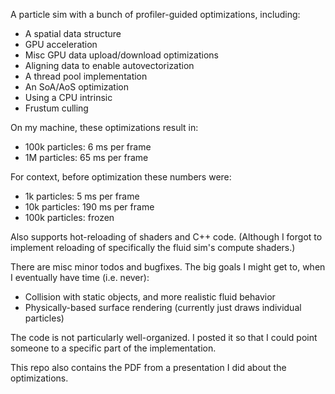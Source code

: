 A particle sim with a bunch of profiler-guided optimizations, including:
- A spatial data structure
- GPU acceleration
- Misc GPU data upload/download optimizations
- Aligning data to enable autovectorization
- A thread pool implementation
- An SoA/AoS optimization
- Using a CPU intrinsic
- Frustum culling

On my machine, these optimizations result in:
- 100k particles: 6 ms per frame
- 1M particles: 65 ms per frame

For context, before optimization these numbers were:
- 1k particles: 5 ms per frame
- 10k particles: 190 ms per frame
- 100k particles: frozen

Also supports hot-reloading of shaders and C++ code. (Although I forgot to implement reloading of specifically the fluid sim's compute shaders.)

There are misc minor todos and bugfixes.
The big goals I might get to, when I eventually have time (i.e. never):
- Collision with static objects, and more realistic fluid behavior
- Physically-based surface rendering (currently just draws individual particles)

The code is not particularly well-organized. I posted it so that I could point someone to a specific part of the implementation.

This repo also contains the PDF from a presentation I did about the optimizations.
